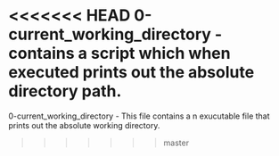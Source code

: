 <<<<<<< HEAD
0-current_working_directory  - contains a script which when executed prints out the absolute directory path.
=======
0-current_working_directory - This file contains a n exucutable file that prints out the absolute working directory.

>>>>>>> master
